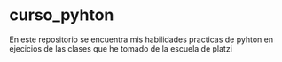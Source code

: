 # curso_pyhton
En este repositorio se encuentra mis habilidades practicas de pyhton en ejecicios de las clases que he tomado de la escuela de platzi
